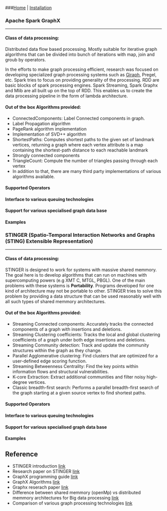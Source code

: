 ###[Home](README.md) | [Installation](installation.md)

### Apache Spark GraphX
-----------------------
#### Class of data processing:
Distributed data flow based processing. Mostly suitable for iterative graph algorithms that can be divided into bunch of iterations with map, join and groub by operators.

In the efforts to make graph processing efficient, research was focused on developing specialized graph processing systems such as [Giraph](http://giraph.apache.org/), Pregel, etc. Spark tries to focus on providing generality of the processing. RDD are basic blocks of spark processing engines. Spark Streaming, Spark Graphx and Mlib are all built up on the top of RDD. This enables us to create the data processing pipeline in the form of lambda architecture.

#### Out of the box Algorithms provided:
- ConnectedComponents: Label Connected components in graph. 
- Label Propagation algorithm
- PageRank algorithm implementation
- Implementation of SVD++ algorithm
- ShortestPaths: Computes shortest paths to the given set of landmark vertices, returning a graph where each vertex attribute is a map containing the shortest-path distance to each reachable landmark
- Strongly connected components
- TriangleCount: Compute the number of triangles passing through each vertex
- In addition to that, there are many third party implementations of various algorithms available.

#### Supported Operators
#### Interface to various queuing technologies 
#### Support for various specialised graph data base
#### Examples

### STINGER (Spatio-Temporal Interaction Networks and Graphs (STING) Extensible Representation)
-----------------------------------------------------------------------------------------------
#### Class of data processing:
STINGER is designed to work for systems with massive shared memmory. The goal here is to develop algorithms that can run on machines with supercomputing powers (e.g XMT C, MTGL, PBGL). One of the main problems with these systems is **Portability**. Programs developed for one kind of architecture may not be portable to other. STINGER tries to solve this problem by providing a data structure that can be used reasonably well with all such types of shared memmory architectures.

#### Out of the box Algorithms provided:
- Streaming Connected components: Accurately tracks the connected components of a graph with insertions and deletions.
- Streaming Clustering coefficients: Tracks the local and global clustering coefficients of a graph under both edge insertions and deletions.
- Streaming Community detection: Track and update the community structures within the graph as they change.
- Parallel Agglomerative clustering: Find clusters that are optimized for a user-defined edge scoring function.
- Streaming Betweenness Centrality: Find the key points within information flows and structural vulnerabilities.
- K-core Extraction: Extract additional communities and filter noisy high-degree vertices.
- Classic breadth-first search: Performs a parallel breadth-first search of the graph starting at a given source vertex to find shortest paths.

#### Supported Operators
#### Interface to various queuing technologies 
#### Support for various specialised graph data base
#### Examples

Reference
---------
- STINGER introduction [link](http://www.stingergraph.com/index.php?id=introduction)
- Research paper on STINGER [link](http://cass-mt.pnnl.gov/docs/pubs/pnnlgeorgiatechsandiastinger-u.pdf)
- GraphX programming guide [link](http://spark.apache.org/docs/latest/graphx-programming-guide.html#graph-operators)
- GraphX Algorithms [link](http://spark.apache.org/docs/latest/api/scala/index.html#org.apache.spark.graphx.lib.package)
- Graphx reserach paper [link](https://amplab.cs.berkeley.edu/wp-content/uploads/2014/09/graphx.pdf)
- Difference between shared memmory (openMp) vs distributed memmory architectures for Big data processing [link](http://www.quora.com/What-are-the-advantages-of-Hadoop-over-openMP)
- Comparison of various graph processing technologies [link](http://www.stingergraph.com/data/uploads/papers/ppaa2014.pdf)
